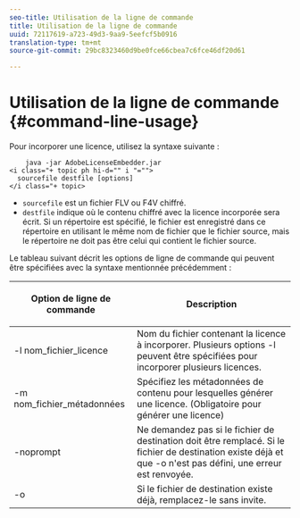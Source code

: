 ```yaml
---
seo-title: Utilisation de la ligne de commande
title: Utilisation de la ligne de commande
uuid: 72117619-a723-49d3-9aa9-5eefcf5b0916
translation-type: tm+mt
source-git-commit: 29bc8323460d9be0fce66cbea7c6fce46df20d61

---
```



# Utilisation de la ligne de commande {#command-line-usage}

Pour incorporer une licence, utilisez la syntaxe suivante :

```
    java -jar AdobeLicenseEmbedder.jar  
<i class="+ topic ph hi-d="" i "="">
  sourcefile destfile [options] 
</i class="+ topic>
```

* `sourcefile` est un fichier FLV ou F4V chiffré.
* `destfile` indique où le contenu chiffré avec la licence incorporée sera écrit. Si un répertoire est spécifié, le fichier est enregistré dans ce répertoire en utilisant le même nom de fichier que le fichier source, mais le répertoire ne doit pas être celui qui contient le fichier source.

Le tableau suivant décrit les options de ligne de commande qui peuvent être spécifiées avec la syntaxe mentionnée précédemment :

<table frame="all" colsep="1" rowsep="1" class="+ topic/table adobe-d/table " id="table_hnl_2sy_n4"> 
 <thead class="- topic/thead "> 
  <tr rowsep="1" class="- topic/row "> 
   <th colname="1" class="- topic/entry entry"> <p class="- topic/p ">Option de ligne de commande </p> </th> 
   <th colname="2" class="- topic/entry entry"> <p class="- topic/p ">Description </p> </th> 
  </tr> 
 </thead>
 <tbody class="- topic/tbody "> 
  <tr rowsep="1" class="- topic/row "> 
   <td colname="1" class="- topic/entry "> <span class="+ topic/ph pr-d/codeph codeph"> -l nom_fichier_licence </span> </td> 
   <td colname="2" class="- topic/entry "> Nom du fichier contenant la licence à incorporer. Plusieurs options <span class="codeph"> -l </span> peuvent être spécifiées pour incorporer plusieurs licences. </td> 
  </tr> 
  <tr rowsep="1" class="- topic/row "> 
   <td colname="1" class="- topic/entry "> <span class="+ topic/ph pr-d/codeph codeph"> -m nom_fichier_métadonnées </span> </td> 
   <td colname="2" class="- topic/entry "> Spécifiez les métadonnées de contenu pour lesquelles générer une licence. (Obligatoire pour générer une licence) </td> 
  </tr> 
  <tr rowsep="1" class="- topic/row "> 
   <td colname="1" class="- topic/entry "> <span class="codeph"> -noprompt </span> </td> 
   <td colname="2" class="- topic/entry "> Ne demandez pas si le fichier de destination doit être remplacé. Si le fichier de destination existe déjà et que <span class="codeph"> -o </span> n'est pas défini, une erreur est renvoyée. </td> 
  </tr> 
  <tr rowsep="0" class="- topic/row "> 
   <td colname="1" class="- topic/entry "> <span class="codeph"> -o </span> </td> 
   <td colname="2" class="- topic/entry "> Si le fichier de destination existe déjà, remplacez-le sans invite. </td> 
  </tr> 
 </tbody> 
</table>

